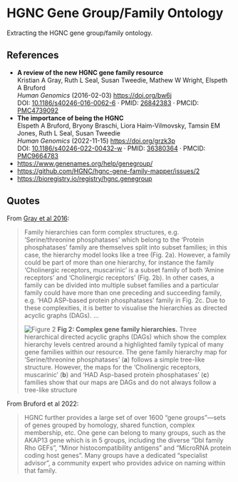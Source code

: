 # HGNC Gene Group/Family Ontology

Extracting the HGNC gene group/family ontology.

## References

- **A review of the new HGNC gene family resource**  
Kristian A Gray, Ruth L Seal, Susan Tweedie, Mathew W Wright, Elspeth A Bruford  
*Human Genomics* (2016-02-03) <https://doi.org/bw6j>  
DOI: [10.1186/s40246-016-0062-6](https://doi.org/10.1186/s40246-016-0062-6) · PMID: [26842383](https://www.ncbi.nlm.nih.gov/pubmed/26842383) · PMCID: [PMC4739092](https://www.ncbi.nlm.nih.gov/pmc/articles/PMC4739092)
- **The importance of being the HGNC**  
Elspeth A Bruford, Bryony Braschi, Liora Haim-Vilmovsky, Tamsin EM Jones, Ruth L Seal, Susan Tweedie  
*Human Genomics* (2022-11-15) <https://doi.org/grzk3p>  
DOI: [10.1186/s40246-022-00432-w](https://doi.org/10.1186/s40246-022-00432-w) · PMID: [36380364](https://www.ncbi.nlm.nih.gov/pubmed/36380364) · PMCID: [PMC9664783](https://www.ncbi.nlm.nih.gov/pmc/articles/PMC9664783)
- https://www.genenames.org/help/genegroup/
- https://github.com/HGNC/hgnc-gene-family-mapper/issues/2
- https://bioregistry.io/registry/hgnc.genegroup


## Quotes

From [Gray et al 2016](https://pmc.ncbi.nlm.nih.gov/articles/PMC4739092/):

> Family hierarchies can form complex structures, e.g. ‘Serine/threonine phosphatases’ which belong to the ‘Protein phosphatases’ family are themselves split into subset families; in this case, the hierarchy model looks like a tree (Fig. 2a). However, a family could be part of more than one hierarchy, for instance the family ‘Cholinergic receptors, muscarinic’ is a subset family of both ‘Amine receptors’ and ‘Cholinergic receptors’ (Fig. 2b). In other cases, a family can be divided into multiple subset families and a particular family could have more than one preceding and succeeding family, e.g. ‘HAD ASP-based protein phosphatases’ family in Fig. 2c. Due to these complexities, it is better to visualise the hierarchies as directed acyclic graphs (DAGs). ...
>
> ![Figure 2](https://cdn.ncbi.nlm.nih.gov/pmc/blobs/3362/4739092/673607855e1a/40246_2016_62_Fig2_HTML.jpg)
> **Fig 2: Complex gene family hierarchies.** Three hierarchical directed acyclic graphs (DAGs) which show the complex hierarchy levels centred around a highlighted family typical of many gene families within our resource. The gene family hierarchy map for ‘Serine/threonine phosphatases’ (**a**) follows a simple tree-like structure. However, the maps for the ‘Cholinergic receptors, muscarinic’ (**b**) and ‘HAD Asp-based protein phosphatases’ (**c**) families show that our maps are DAGs and do not always follow a tree-like structure


From Bruford et al 2022:

> HGNC further provides a large set of over 1600 “gene groups”—sets of genes grouped by homology, shared function, complex membership, etc. One gene can belong to many groups, such as the AKAP13 gene which is in 5 groups, including the diverse “Dbl family Rho GEFs”, “Minor histocompatibility antigens” and “MicroRNA protein coding host genes”. Many groups have a dedicated “specialist advisor”, a community expert who provides advice on naming within that family.

